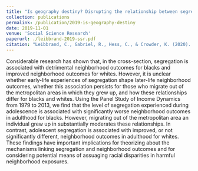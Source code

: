 ```yaml
---
title: "Is geography destiny? Disrupting the relationship between segregation and neighbohrood outcomes"
collection: publications
permalink: /publication/2019-is-geography-destiny
date: 2019-11-01
venue: 'Social Science Research'
paperurl: ./leibbrand-2019-ssr.pdf
citation: "Leibbrand, C., Gabriel, R., Hess, C., & Crowder, K. (2020). Is geography destiny? Disrupting the relationship between segregation and neighbohrood outcomes. Social Science Research, 86, 102396."
---
```


Considerable research has shown that, in the cross-section, segregation is associated with detrimental neighborhood outcomes for blacks and improved neighborhood outcomes for whites. However, it is unclear whether early-life experiences of segregation shape later-life neighborhood outcomes, whether this association persists for those who migrate out of the metropolitan areas in which they grew up, and how these relationships differ for blacks and whites. Using the Panel Study of Income Dynamics from 1979 to 2013, we find that the level of segregation experienced during adolescence is associated with significantly worse neighborhood outcomes in adulthood for blacks. However, migrating out of the metropolitan area an individual grew up in substantially moderates these relationships. In contrast, adolescent segregation is associated with improved, or not significantly different, neighborhood outcomes in adulthood for whites. These findings have important implications for theorizing about the mechanisms linking segregation and neighborhood outcomes and for considering potential means of assuaging racial disparities in harmful neighborhood exposures.
